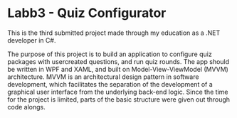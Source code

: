 # Labb3 - Quiz Configurator
This is the third submitted project made through my education as a .NET developer in C#.

The purpose of this project is to build an application to configure quiz packages with usercreated questions, and run quiz rounds. The app should be written in WPF and XAML, and built on Model-View-ViewModel (MVVM) architecture. MVVM is an architectural design pattern in software development, which facilitates the separation of the development of a graphical user interface from the underlying back-end logic. Since the time for the project is limited, parts of the basic structure were given out through code alongs.
